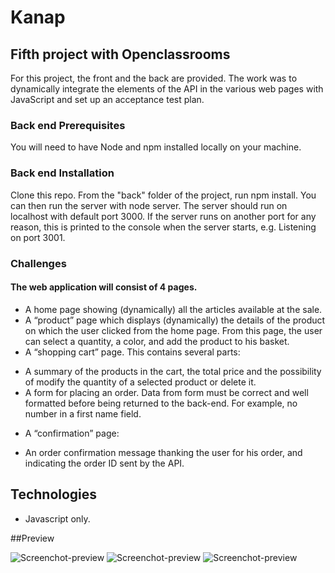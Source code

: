 # Kanap

## Fifth project with Openclassrooms

For this project, the front and the back are provided. The work was to dynamically integrate the elements of the API in the various web pages with JavaScript and set up an acceptance test plan.

### Back end Prerequisites
You will need to have Node and npm installed locally on your machine.

### Back end Installation
Clone this repo. From the "back" folder of the project, run npm install. You can then run the server with node server. The server should run on localhost with default port 3000. If the server runs on another port for any reason, this is printed to the console when the server starts, e.g. Listening on port 3001.

### Challenges 

#### The web application will consist of 4 pages.
* A home page showing (dynamically) all the articles available at the sale.
* A “product” page which displays (dynamically) the details of the product on which the user clicked from the home page. From this page, the user can select a quantity, a color, and add the product to his basket.
* A “shopping cart” page. This contains several parts:
- A summary of the products in the cart, the total price and the possibility of modify the quantity of a selected product or delete it.
- A form for placing an order. Data from form must be correct and well formatted before being returned to the back-end. For example, no number in a first name field.
* A “confirmation” page:
- An order confirmation message thanking the user for his order, and indicating the order ID sent by the API.

## Technologies

* Javascript only.

##Preview

![Screenchot-preview](./front/.images/cap1.PNG)
![Screenchot-preview](./front/.images/cap2.PNG)
![Screenchot-preview](./front/.images/cap3.PNG)
